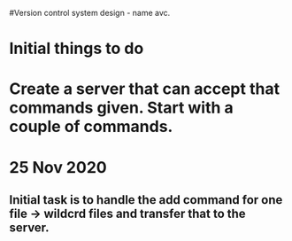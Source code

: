 #Version control system design -  name avc. 
# Initial things to do
# Create a server that can accept that commands given. Start with a couple of commands.  
# 25 Nov 2020
## Initial task is to handle the add command for one file -> wildcrd files and transfer that to the server.
